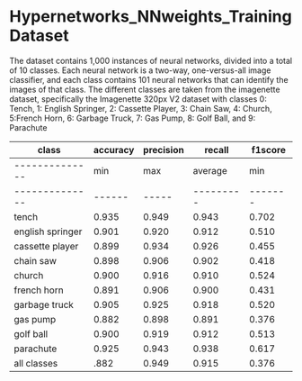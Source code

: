 # Hypernetworks_NNweights_TrainingDataset
The dataset contains 1,000 instances of neural networks, divided into a total
of 10 classes. Each neural network is a two-way, one-versus-all image classifier,
and each class contains 101 neural networks that can identify the images of that
class. The different classes are taken from the imagenette dataset, specifically
the Imagenette 320px V2 dataset with classes 0: Tench, 1: English Springer, 2:
Cassette Player, 3: Chain Saw, 4: Church, 5:French Horn, 6: Garbage Truck,
7: Gas Pump, 8: Golf Ball, and 9: Parachute

 | class          |          accuracy          |          precision        |           recall          |         f1score          |
 | -------------- | -------------------------- |---------------------------|---------------------------|--------------------------|
 | -------------- |  min   |  max  |  average  |  min  |  max  |  average  |  min  |  max  |  average  |  min  |  max  |  average |
 | -------------- | ------ | ----- | --------- |-------|-------|-----------|-------|-------|-----------|------|-------|-----------|
 tench            | 0.935  | 0.949 |   0.943   | 0.702 | 0.848 |   0.780   | 0.488 | 0.680 |   0.592   | 0.606 | 0.704 |   0.672  | 
 english springer | 0.901  | 0.920 |   0.912   | 0.510 | 0.720 |   0.611   | 0.228 | 0.496 |   0.365   | 0.346 | 0.527 |   0.452  | 
 cassette player  | 0.899  | 0.934 |   0.926   | 0.455 | 0.797 |   0.648   | 0.342 | 0.591 |   0.439   | 0.460 | 0.551 |   0.519  | 
 chain saw        | 0.898  | 0.906 |   0.902   | 0.418 | 0.611 |   0.512   | 0.047 | 0.148 |   0.099   | 0.086 | 0.225 |   0.164  | 
 church           | 0.900  | 0.916 |   0.910   | 0.524 | 0.718 |   0.631   | 0.196 | 0.484 |   0.343   | 0.299 | 0.520 |   0.441  | 
 french horn      | 0.891  | 0.906 |   0.900   | 0.431 | 0.597 |   0.505   | 0.086 | 0.376 |   0.231   | 0.146 | 0.420 |   0.312  | 
 garbage truck    | 0.905  | 0.925 |   0.918   | 0.520 | 0.762 |   0.644   | 0.198 | 0.586 |   0.413   | 0.314 | 0.560 |   0.498  | 
 gas pump         | 0.882  | 0.898 |   0.891   | 0.376 | 0.610 |   0.478   | 0.086 | 0.246 |   0.175   | 0.151 | 0.331 |   0.254  | 
 golf ball        | 0.900  | 0.919 |   0.912   | 0.513 | 0.763 |   0.638   | 0.228 | 0.421 |   0.314   | 0.347 | 0.485 |   0.418  | 
 parachute        | 0.925  | 0.943 |   0.938   | 0.617 | 0.870 |   0.755   | 0.451 | 0.641 |   0.557   | 0.582 | 0.675 |   0.639  | 
 all classes      | .882   | 0.949 |   0.915   | 0.376 | 0.870 |   0.620   | 0.047 | 0.680 |   0.353   | 0.086 | 0.704 |   0.437  | 

